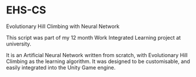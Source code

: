 # EHS-CS
Evolutionary Hill Climbing with Neural Network

This script was part of my 12 month Work Integrated Learning project at university.

It is an Artificial Neural Network written from scratch, with Evolutionary Hill Climbing as the learning algorithm. It was designed to be customisable, and easily integrated into the Unity Game engine.